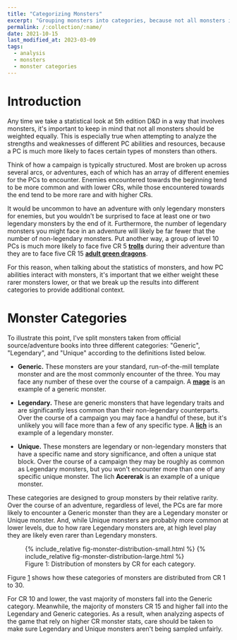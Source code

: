 ```yaml
---
title: "Categorizing Monsters"
excerpt: "Grouping monsters into categories, because not all monsters in D&D 5e should be weighted equally."
permalink: /:collection/:name/
date: 2021-10-15
last_modified_at: 2023-03-09
tags:
  - analysis
  - monsters
  - monster categories
---
```


# Introduction

Any time we take a statistical look at 5th edition D&D in a way that involves monsters, it's important to keep in mind that not all monsters should be weighted equally. This is especially true when attempting to analyze the strengths and weaknesses of different PC abilities and resources, because a PC is much more likely to faces certain types of monsters than others.

Think of how a campaign is typically structured. Most are broken up across several arcs, or adventures, each of which has an array of different enemies for the PCs to encounter. Enemies encountered towards the beginning tend to be more common and with lower CRs, while those encountered towards the end tend to be more rare and with higher CRs. 

It would be uncommon to have an adventure with only legendary monsters for enemies, but you wouldn't be surprised to face at least one or two legendary monsters by the end of it. Furthermore, the number of legendary monsters you might face in an adventure will likely be far fewer that the number of non-legendary monsters. Put another way, a group of level 10 PCs is much more likely to face five CR 5 **[trolls](https://www.dndbeyond.com/monsters/troll)** during their adventure than they are to face five CR 15 **[adult green dragons](https://www.dndbeyond.com/monsters/adult-green-dragon)**. 

For this reason, when talking about the statistics of monsters, and how PC abilities interact with monsters, it's important that we either weight these rarer monsters lower, or that we break up the results into different categories to provide additional context.

# Monster Categories

To illustrate this point, I've split monsters taken from official source/adventure books into three different categories: "Generic", "Legendary", and "Unique" according to the definitions listed below.

* **Generic.** These monsters are your standard, run-of-the-mill template monster and are the most commonly encounter of the three. You may face any number of these over the course of a campaign. A **[mage](https://www.dndbeyond.com/monsters/mage)** is an example of a generic monster.

* **Legendary.** These are generic monsters that have legendary traits and are significantly less common than their non-legendary counterparts. Over the course of a campaign you may face a handful of these, but it's unlikely you will face more than a few of any specific type. A **[lich](https://www.dndbeyond.com/monsters/lich)** is an example of a legendary monster.

* **Unique.** These monsters are legendary or non-legendary monsters that have a specific name and story significance, and often a unique stat block. Over the course of a campaign they may be roughly as common as Legendary monsters, but you won't encounter more than one of any specific unique monster. The lich **Acererak** is an example of a unique monster.

These categories are designed to group monsters by their relative rarity. Over the course of an adventure, regardless of level, the PCs are far more likely to encounter a Generic monster than they are a Legendary monster or Unique monster. And, while Unique monsters are probably more common at lower levels, due to how rare Legendary monsters are, at high level play they are likely even rarer than Legendary monsters.

<figure id="fig:monster-distribution">
    {% include_relative fig-monster-distribution-small.html %}
    {% include_relative fig-monster-distribution-large.html %}
    <figcaption>Figure 1: Distribution of monsters by CR for each category.</figcaption>
</figure>

Figure <a href="#fig:monster-distribution" class="fig-ref">1</a> shows how these categories of monsters are distributed from CR 1 to 30. 

For CR 10 and lower, the vast majority of monsters fall into the Generic category. Meanwhile, the majority of monsters CR 15 and higher fall into the Legendary and Generic categories. As a result, when analyzing aspects of the game that rely on higher CR monster stats, care should be taken to make sure Legendary and Unique monsters aren't being sampled unfairly.